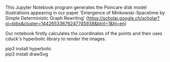 This Jupyter Notebook program generates the Poincare disk model illustrations appearing in our paper 'Emergence of Minkowski-Spacetime by Simple Deterministic Graph Rewriting' (https://scholar.google.ch/scholar?oi=bibs&cluster=14426533676247745938&btnI=1&hl=en)

Our notebook firstly calculates the coordinates of the points and then uses cduck's hyperbolic library to render the images. 

pip3 install hyperbolic  
pip3 install drawSvg  
